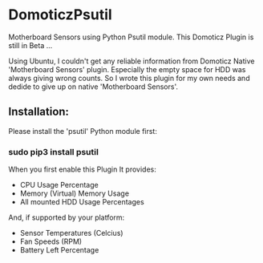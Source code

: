 # DomoticzPsutil

Motherboard Sensors using Python Psutil module.
This Domoticz Plugin is still in Beta ...

Using Ubuntu, I couldn't get any reliable information from Domoticz Native 'Motherboard Sensors' plugin. Especially the empty space for HDD was always giving wrong counts. So I wrote this plugin for my own needs and dedide to give up on native 'Motherboard Sensors'.

## Installation:
Please install the 'psutil' Python module first:

###   sudo pip3 install psutil

When you first enable this Plugin It provides:
- CPU Usage Percentage
- Memory (Virtual) Memory Usage
- All mounted HDD Usage Percentages

And, if supported by your platform:
- Sensor Temperatures (Celcius)
- Fan Speeds (RPM)
- Battery Left Percentage


